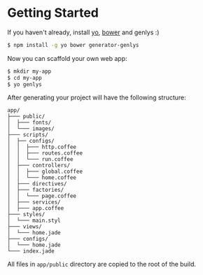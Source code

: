# Getting Started

If you haven't already, install [yo](https://github.com/yeoman/yo), [bower](http://bower.io/) and genlys :)

```sh
$ npm install -g yo bower generator-genlys
```

Now you can scaffold your own web app:

```sh
$ mkdir my-app
$ cd my-app
$ yo genlys
```

After generating your project will have the following structure:

```
app/
├─── public/
│  ├─── fonts/
│  └─── images/
├─── scripts/
│  ├── configs/
│  │  ├─── http.coffee
│  │  ├─── routes.coffee
│  │  └─── run.coffee
│  ├─── controllers/
│  │  ├─── global.coffee
│  │  └─── home.coffee
│  ├─── directives/
│  ├─── factories/
│  │  └─── page.coffee
│  ├─── services/
│  ├─── app.coffee
├─── styles/
│  └─── main.styl
├─── views/
│  └─── home.jade
├─── configs/
│  └─── home.jade
└─── index.jade
```

All files in `app/public` directory are copied to the root of the build.